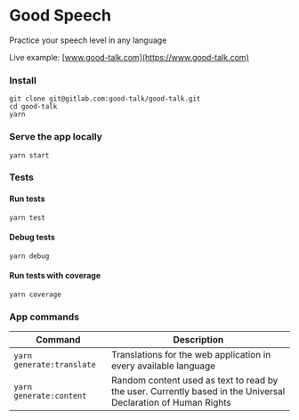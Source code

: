 # Good Speech

Practice your speech level in any language

Live example: [www.good-talk.com](https://www.good-talk.com)

### Install

```
git clone git@gitlab.com:good-talk/good-talk.git
cd good-talk
yarn
```

### Serve the app locally

```
yarn start
```

### Tests

#### Run tests
```
yarn test
```

#### Debug tests

```
yarn debug
```

#### Run tests with coverage

```
yarn coverage
```

### App commands


| Command | Description |
| --- | --- |
| `yarn generate:translate` | Translations for the web application in every available language |
| `yarn generate:content` | Random content used as text to read by the user. Currently based in the Universal Declaration of Human Rights |
